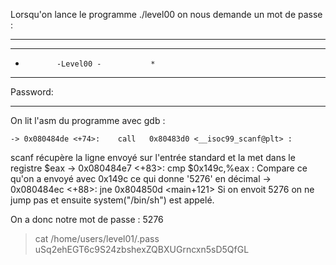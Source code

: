 Lorsqu'on lance le programme ./level00 on nous demande un mot de passe : 

-------------------------------------------------------------

***********************************
*            -Level00 -           *
***********************************
Password:

--------------------------------------------------------------

On lit l'asm du programme avec gdb :

    -> 0x080484de <+74>:    call   0x80483d0 <__isoc99_scanf@plt> :
scanf récupère la ligne envoyé sur l'entrée standard et la met dans le registre $eax
    -> 0x080484e7 <+83>:    cmp    $0x149c,%eax :
Compare ce qu'on a envoyé avec 0x149c ce qui donne '5276' en décimal
    -> 0x080484ec <+88>:    jne    0x804850d <main+121>
Si on envoit 5276 on ne jump pas et ensuite system("/bin/sh") est appelé.

On a donc notre mot de passe : 5276

> cat /home/users/level01/.pass
    uSq2ehEGT6c9S24zbshexZQBXUGrncxn5sD5QfGL
